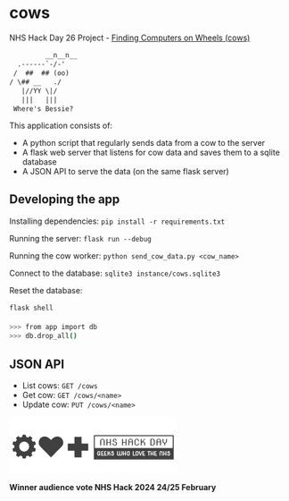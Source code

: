 # cows

NHS Hack Day 26 Project - [Finding Computers on Wheels (cows)](https://nhshackday.com/projects/26-london/cowbells)


             __n__n__
      .------`-/-'
     /  ##  ## (oo)
    / \## __   ./
       |//YY \|/
       |||   |||
     Where's Bessie?

This application consists of:

* A python script that regularly sends data from a cow to the server
* A flask web server that listens for cow data and saves them to a sqlite database
* A JSON API to serve the data (on the same flask server)

## Developing the app

Installing dependencies:
`pip install -r requirements.txt`

Running the server:
`flask run --debug`

Running the cow worker:
`python send_cow_data.py <cow_name>`

Connect to the database:
`sqlite3 instance/cows.sqlite3`

Reset the database:
```sh
flask shell

>>> from app import db
>>> db.drop_all()
```

## JSON API

* List cows: `GET /cows`
* Get cow: `GET /cows/<name>`
* Update cow: `PUT /cows/<name>`

![alt text](https://github.com/hjheath/cows/blob/main/static/nhshacklogo.png) <br/>

**Winner audience vote NHS Hack 2024 24/25 February**
